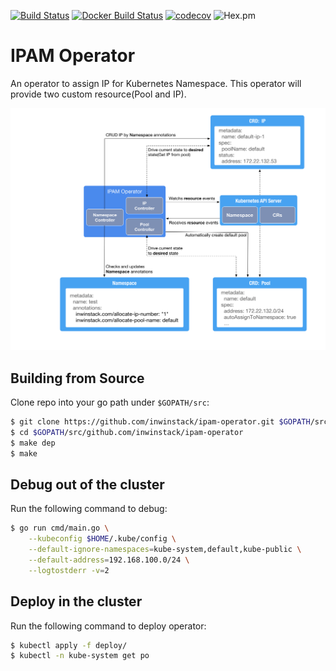 [![Build Status](https://travis-ci.org/inwinstack/ipam-operator.svg?branch=master)](https://travis-ci.org/inwinstack/ipam-operator) [![Docker Build Status](https://img.shields.io/docker/build/inwinstack/ipam-operator.svg)](https://hub.docker.com/r/inwinstack/ipam-operator/) [![codecov](https://codecov.io/gh/inwinstack/ipam-operator/branch/master/graph/badge.svg)](https://codecov.io/gh/inwinstack/ipam-operator) ![Hex.pm](https://img.shields.io/hexpm/l/plug.svg)
# IPAM Operator
An operator to assign IP for Kubernetes Namespace. This operator will provide two custom resource(Pool and IP).

![](images/architecture.png)

## Building from Source
Clone repo into your go path under `$GOPATH/src`:
```sh
$ git clone https://github.com/inwinstack/ipam-operator.git $GOPATH/src/github.com/inwinstack/ipam-operator
$ cd $GOPATH/src/github.com/inwinstack/ipam-operator
$ make dep
$ make
```

## Debug out of the cluster
Run the following command to debug:
```sh
$ go run cmd/main.go \
    --kubeconfig $HOME/.kube/config \
    --default-ignore-namespaces=kube-system,default,kube-public \
    --default-address=192.168.100.0/24 \
    --logtostderr -v=2
```

## Deploy in the cluster
Run the following command to deploy operator:
```sh
$ kubectl apply -f deploy/
$ kubectl -n kube-system get po
```
